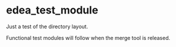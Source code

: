 # edea_test_module

Just a test of the directory layout.

Functional test modules will follow when the merge tool is released.
